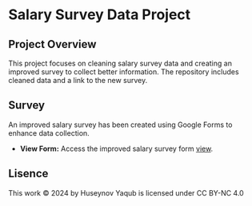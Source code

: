 # Salary Survey Data Project

## Project Overview
This project focuses on cleaning salary survey data and creating an improved survey to collect better information. The repository includes cleaned data and a link to the new survey.

## Survey
An improved salary survey has been created using Google Forms to enhance data collection.
- **View Form:** Access the improved salary survey form [view](https://docs.google.com/forms/d/e/1FAIpQLSfOXnkHkB728rGfpEz_OFQ3yb4K2Bht0ApjZEmshnU9TFn9NQ/viewform).

## Lisence
This work © 2024 by Huseynov Yaqub is licensed under CC BY-NC 4.0 

